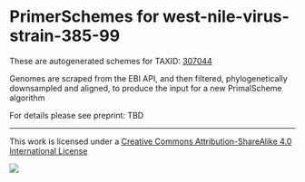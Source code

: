# PrimerSchemes for west-nile-virus-strain-385-99

These are autogenerated schemes for TAXID: [307044](https://www.ncbi.nlm.nih.gov/Taxonomy/Browser/wwwtax.cgi?mode=Info&id=307044&lvl=3&lin=f&keep=1&srchmode=1&unlock)

Genomes are scraped from the EBI API, and then filtered, phylogenetically downsampled and aligned, to produce the input for a new PrimalScheme algorithm

For details please see preprint: TBD

------------------------------------------------------------------------

This work is licensed under a [Creative Commons Attribution-ShareAlike 4.0 International License](http://creativecommons.org/licenses/by-sa/4.0/) 

![](https://i.creativecommons.org/l/by-sa/4.0/88x31.png)